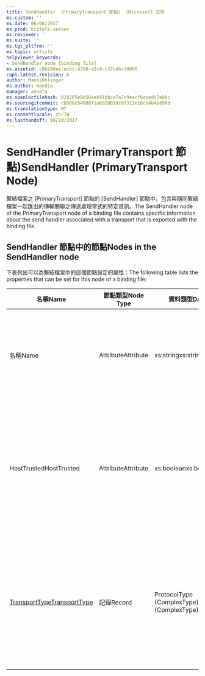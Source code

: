 ```yaml
---
title: SendHandler （PrimaryTransport 節點） |Microsoft 文件
ms.custom: ''
ms.date: 06/08/2017
ms.prod: biztalk-server
ms.reviewer: ''
ms.suite: ''
ms.tgt_pltfrm: ''
ms.topic: article
helpviewer_keywords:
- SendHandler node [binding file]
ms.assetid: c0b200ee-ecbc-4708-a2c8-c37cd6cd0060
caps.latest.revision: 6
author: MandiOhlinger
ms.author: mandia
manager: anneta
ms.openlocfilehash: 029285e9b56aeb91bbca7a7c9eacf6abedc7ebbc
ms.sourcegitcommit: cb908c540d8f1a692d01dc8f313e16cb4b4e696d
ms.translationtype: MT
ms.contentlocale: zh-TW
ms.lasthandoff: 09/20/2017
---
```

# <a name="sendhandler-primarytransport-node"></a><span data-ttu-id="630e9-102">SendHandler (PrimaryTransport 節點)</span><span class="sxs-lookup"><span data-stu-id="630e9-102">SendHandler (PrimaryTransport Node)</span></span>
<span data-ttu-id="630e9-103">繫結檔案之 [PrimaryTransport] 節點的 [SendHandler] 節點中，包含與隨同繫結檔案一起匯出的傳輸關聯之傳送處理常式的特定資訊。</span><span class="sxs-lookup"><span data-stu-id="630e9-103">The SendHandler node of the PrimaryTransport node of a binding file contains specific information about the send handler associated with a transport that is exported with the binding file.</span></span>  
  
## <a name="nodes-in-the-sendhandler-node"></a><span data-ttu-id="630e9-104">SendHandler 節點中的節點</span><span class="sxs-lookup"><span data-stu-id="630e9-104">Nodes in the SendHandler node</span></span>  
 <span data-ttu-id="630e9-105">下表列出可以為繫結檔案中的這個節點設定的屬性：</span><span class="sxs-lookup"><span data-stu-id="630e9-105">The following table lists the properties that can be set for this node of a binding file:</span></span>  
  
|<span data-ttu-id="630e9-106">**名稱**</span><span class="sxs-lookup"><span data-stu-id="630e9-106">**Name**</span></span>|<span data-ttu-id="630e9-107">**節點類型**</span><span class="sxs-lookup"><span data-stu-id="630e9-107">**Node Type**</span></span>|<span data-ttu-id="630e9-108">**資料類型**</span><span class="sxs-lookup"><span data-stu-id="630e9-108">**Data Type**</span></span>|<span data-ttu-id="630e9-109">**說明**</span><span class="sxs-lookup"><span data-stu-id="630e9-109">**Description**</span></span>|<span data-ttu-id="630e9-110">**限制**</span><span class="sxs-lookup"><span data-stu-id="630e9-110">**Restrictions**</span></span>|<span data-ttu-id="630e9-111">**註解**</span><span class="sxs-lookup"><span data-stu-id="630e9-111">**Comments**</span></span>|  
|--------------|-------------------|-------------------|---------------------|----------------------|------------------|  
|<span data-ttu-id="630e9-112">名稱</span><span class="sxs-lookup"><span data-stu-id="630e9-112">Name</span></span>|<span data-ttu-id="630e9-113">Attribute</span><span class="sxs-lookup"><span data-stu-id="630e9-113">Attribute</span></span>|<span data-ttu-id="630e9-114">xs:string</span><span class="sxs-lookup"><span data-stu-id="630e9-114">xs:string</span></span>|<span data-ttu-id="630e9-115">指定與傳輸關聯之傳送處理常式的名稱。</span><span class="sxs-lookup"><span data-stu-id="630e9-115">Specifies the name of the send handler associated with the transport.</span></span>|<span data-ttu-id="630e9-116">不需要</span><span class="sxs-lookup"><span data-stu-id="630e9-116">Not required</span></span>|<span data-ttu-id="630e9-117">預設值：空白</span><span class="sxs-lookup"><span data-stu-id="630e9-117">Default value: empty</span></span>|  
|<span data-ttu-id="630e9-118">HostTrusted</span><span class="sxs-lookup"><span data-stu-id="630e9-118">HostTrusted</span></span>|<span data-ttu-id="630e9-119">Attribute</span><span class="sxs-lookup"><span data-stu-id="630e9-119">Attribute</span></span>|<span data-ttu-id="630e9-120">xs:boolean</span><span class="sxs-lookup"><span data-stu-id="630e9-120">xs:boolean</span></span>|<span data-ttu-id="630e9-121">指定與傳送處理常式關聯的主控件是否受到信任。</span><span class="sxs-lookup"><span data-stu-id="630e9-121">Specifies whether the host associated with the send handler is trusted.</span></span>|<span data-ttu-id="630e9-122">Required</span><span class="sxs-lookup"><span data-stu-id="630e9-122">Required</span></span>|<span data-ttu-id="630e9-123">預設值：無</span><span class="sxs-lookup"><span data-stu-id="630e9-123">Default value: none</span></span><br /><br /> <span data-ttu-id="630e9-124">設定為**true**主控件受到信任，否則設為**false**。</span><span class="sxs-lookup"><span data-stu-id="630e9-124">Set to **true** if host is trusted, otherwise set to **false**.</span></span>|  
|[<span data-ttu-id="630e9-125">TransportType</span><span class="sxs-lookup"><span data-stu-id="630e9-125">TransportType</span></span>](../core/transporttype.md)|<span data-ttu-id="630e9-126">記錄</span><span class="sxs-lookup"><span data-stu-id="630e9-126">Record</span></span>|<span data-ttu-id="630e9-127">ProtocolType (ComplexType)</span><span class="sxs-lookup"><span data-stu-id="630e9-127">ProtocolType (ComplexType)</span></span>|<span data-ttu-id="630e9-128">指定傳輸類型，這也是用於此傳送處理常式的配接器名稱。</span><span class="sxs-lookup"><span data-stu-id="630e9-128">Specifies the transport type, which is also the name of the adapter used with this send handler.</span></span>|<span data-ttu-id="630e9-129">Required</span><span class="sxs-lookup"><span data-stu-id="630e9-129">Required</span></span>|<span data-ttu-id="630e9-130">預設值：無</span><span class="sxs-lookup"><span data-stu-id="630e9-130">Default value: none</span></span>|